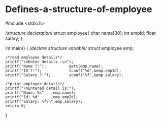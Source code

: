 # Defines-a-structure-of-employee
#include <stdio.h>
 
/*structure declaration*/
struct employee{
    char    name[30];
    int     empId;
    float   salary;
};
 
int main()
{
    /*declare structure variable*/
    struct employee emp;
     
    /*read employee details*/
    printf("\nEnter details :\n");
    printf("Name ?:");          gets(emp.name);
    printf("ID ?:");            scanf("%d",&emp.empId);
    printf("Salary ?:");        scanf("%f",&emp.salary);
     
    /*print employee details*/
    printf("\nEntered detail is:");
    printf("Name: %s"   ,emp.name);
    printf("Id: %d"     ,emp.empId);
    printf("Salary: %f\n",emp.salary);
    return 0;
}
